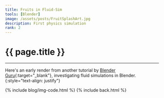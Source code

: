 ```yaml
---
title: Fruits in Fluid-Sim
tools: [Blender]
image: /assets/posts/FruitSplashArt.jpg
description: First physics simulation
rank: 2
---
```


# {{ page.title }}
<hr align='left' style='height:{{site.height}}; width:{{site.width}}'>

Here's an early render from another tutorial by [Blender Guru](https://www.blenderguru.com){:target="_blank"}, investigating fluid simulations in Blender.
{:style="text-align: justify"}

{% include blog/img-code.html %}
{% include back.html %}
